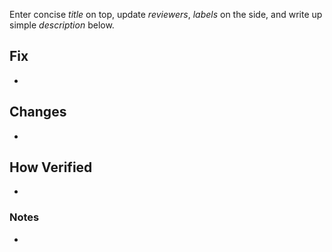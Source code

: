 Enter concise *title* on top, update *reviewers*, *labels* on the side, and write up simple *description* below.

## Fix #
- 

## Changes
- 

## How Verified
- 

### Notes
- 
